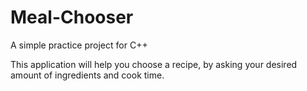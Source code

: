 # Meal-Chooser
A simple practice project for C++

This application will help you choose a recipe, by asking your desired amount of ingredients and cook time.
